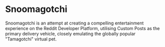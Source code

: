 # Snoomagotchi

Snoomagotchi is an attempt at creating a compelling entertainment experience on the Reddit Developer Platform, utilising Custom Posts as the primary delivery vehicle, closely emulating the globally popular "Tamagotchi" virtual pet.
